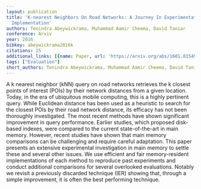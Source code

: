 ```yaml
---
layout: publication
title: 'K-nearest Neighbors On Road Networks: A Journey In Experimentation And In-memory
  Implementation'
authors: Tenindra Abeywickrama, Muhammad Aamir Cheema, David Taniar
conference: Arxiv
year: 2016
bibkey: abeywickrama2016k
citations: 25
additional_links: [{name: Paper, url: 'https://arxiv.org/abs/1601.01549'}]
tags: ["Evaluation"]
short_authors: Tenindra Abeywickrama, Muhammad Aamir Cheema, David Taniar
---
```

A k nearest neighbor (kNN) query on road networks retrieves the k closest
points of interest (POIs) by their network distances from a given location.
Today, in the era of ubiquitous mobile computing, this is a highly pertinent
query. While Euclidean distance has been used as a heuristic to search for the
closest POIs by their road network distance, its efficacy has not been
thoroughly investigated. The most recent methods have shown significant
improvement in query performance. Earlier studies, which proposed disk-based
indexes, were compared to the current state-of-the-art in main memory. However,
recent studies have shown that main memory comparisons can be challenging and
require careful adaptation. This paper presents an extensive experimental
investigation in main memory to settle these and several other issues. We use
efficient and fair memory-resident implementations of each method to reproduce
past experiments and conduct additional comparisons for several overlooked
evaluations. Notably we revisit a previously discarded technique (IER) showing
that, through a simple improvement, it is often the best performing technique.